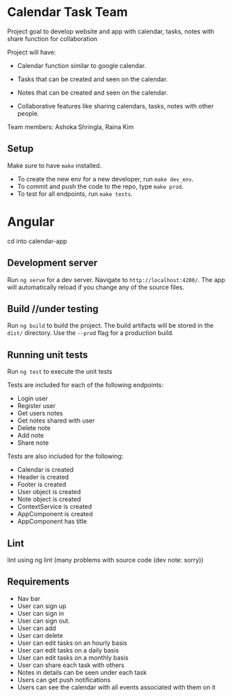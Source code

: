 # Calendar Task Team

Project goal to develop website and app with calendar, tasks, notes with share function for collaboration

Project will have:

- Calendar function similar to google calendar.

- Tasks that can be created and seen on the calendar.

- Notes that can be created and seen on the calendar.

- Collaborative features like sharing calendars, tasks, notes with other people.

Team members: Ashoka Shringla, Raina Kim

## Setup

Make sure to have `make` installed.

- To create the new env for a new developer, run `make dev_env`.
- To commit and push the code to the repo, type `make prod`.
- To test for all endpoints, run `make tests`.

# Angular
cd into calendar-app
## Development server

Run `ng serve` for a dev server. Navigate to `http://localhost:4200/`. The app will automatically reload if you change any of the source files.

## Build //under testing

Run `ng build` to build the project. The build artifacts will be stored in the `dist/` directory. Use the `--prod` flag for a production build.

## Running unit tests

Run `ng test` to execute the unit tests

Tests are included for each of the following endpoints:
 - Login user
 - Register user
 - Get users notes
 - Get notes shared with user
 - Delete note
 - Add note
 - Share note

Tests are also included for the following:
 - Calendar is created
 - Header is created
 - Footer is created
 - User object is created
 - Note object is created
 - ContextService is created
 - AppComponent is created
 - AppComponent has title

## Lint

lint using ng lint (many problems with source code (dev note: sorry))

## Requirements
- Nav bar
- User can sign up
- User can sign in
- User can sign out.
- User can add
- User can delete
- User can edit tasks on an hourly basis
- User can edit tasks on a daily basis
- User can edit tasks on a monthly basis
- User can share each task with others
- Notes in details can be seen under each task
- Users can get push notifications
- Users can see the calendar with all events associated with them on it 
